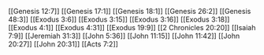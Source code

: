 [[Genesis 12:7]]
[[Genesis 17:1]]
[[Genesis 18:1]]
[[Genesis 26:2]]
[[Genesis 48:3]]
[[Exodus 3:6]]
[[Exodus 3:15]]
[[Exodus 3:16]]
[[Exodus 3:18]]
[[Exodus 4:1]]
[[Exodus 4:31]]
[[Exodus 19:9]]
[[2 Chronicles 20:20]]
[[Isaiah 7:9]]
[[Jeremiah 31:3]]
[[John 5:36]]
[[John 11:15]]
[[John 11:42]]
[[John 20:27]]
[[John 20:31]]
[[Acts 7:2]]
